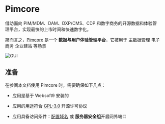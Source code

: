 # Pimcore

借助面向 PIM/MDM、DAM、DXP/CMS、CDP 和数字商务的开源数据和体验管理平台，实现最快的上市时间和快速数字化。

简而言之，[Pimcore](https://pimcore.com/) 是一个 **数据与用户体验管理平台**，它被用于 主数据管理 电子商务 企业建站  等场景


![GUI](https://libs.websoft9.com/Websoft9/DocsPicture/zh/pimcore/pimcore-gui-websoft9.png)


## 准备

在参阅本文档使用 Pimcore 时，需要确保如下几点：

- 应用是基于 Websoft9 安装的

- 应用的用途符合 [GPL-3.0](https://opensource.org/licenses/GPL-3.0) 开源许可协议

- 应用具备访问条件：[配置域名](./guide/appsetdomain) 或 **服务器安全组**开启网外端口